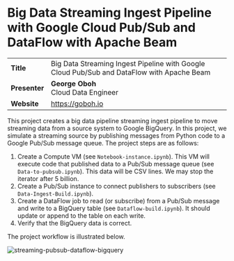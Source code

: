 # Big Data Streaming Ingest Pipeline with Google Cloud Pub/Sub and DataFlow with Apache Beam

| | |
|-|-|
|__Title__| Big Data Streaming Ingest Pipeline with Google Cloud Pub/Sub and DataFlow with Apache Beam
|__Presenter__ | __George Oboh__ <br>Cloud Data Engineer<br>
|__Website__ | <a href="https://goboh.io">https://goboh.io</a>


This project creates a big data pipeline streaming ingest pipeline to move streaming data from a source system to Google BigQuery. In this project, we simulate a streaming source by publishing messages from Python code to a Google Pub/Sub message queue. The project steps are as follows:

1. Create a Compute VM (see `Notebook-instance.ipynb`). This VM will execute code that published data to a Pub/Sub message queue (see `Data-to-pubsub.ipynb`). This data will be CSV lines. We may stop the iterator after 5 billion. 
2. Create a Pub/Sub instance to connect publishers to subscribers (see `Data-Ingest-Build.ipynb`).
3. Create a DataFlow job to read (or subscribe) from a Pub/Sub message and write to a BigQuery table (see `Dataflow-build.ipynb`). It should update or append to the table on each write.
4. Verify that the BigQuery data is correct.

The project workflow is illustrated below.

<img src="s3_gcp_nifi.png" alt="streaming-pubsub-dataflow-bigquery">
